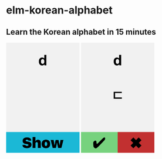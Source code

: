 <h1>elm-korean-alphabet</h1>
<h2>Learn the Korean alphabet in 15 minutes</h2>
<img src="front.png" width="200" height="300" />
<img src="back.png" width="200" height="300" />
